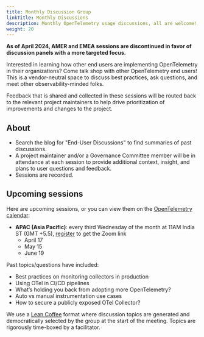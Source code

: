 ```yaml
---
title: Monthly Discussion Group
linkTitle: Monthly Discussions
description: Monthly OpenTelemetry usage discussions, all are welcome!
weight: 20
---
```


**As of April 2024, AMER and EMEA sessions are discontinued in favor of
discussion panels with a more targeted focus.**

Interested in learning how other end users are implementing OpenTelemetry in
their organizations? Come talk shop with other OpenTelemetry end users! This is
a vendor-neutral space to discuss best practices, ask questions, and meet other
observability-minded folks.

Feedback that is shared and collected in these sessions will be routed back to
the relevant project maintainers to help drive prioritization of improvements
and changes to the project.

## About

- Search the blog for "End-User Discussions" to find summaries of past
  discussions.
- A project maintainer and/or a Governance Committee member will be in
  attendance at each session to provide additional context, insight, and plans
  to user questions and feedback.
- Sessions are recorded.

## Upcoming sessions

Here are upcoming sessions, or you can view them on the
[OpenTelemetry calendar](https://github.com/open-telemetry/community#calendar):

- **APAC (Asia Pacific)**: every third Wednesday of the month at 11AM India ST
  (GMT +5.5), [register](https://lu.ma/1w129wgu) to get the Zoom link
  - April 17
  - May 15
  - June 19

Past topics/questions have included:

- Best practices on monitoring collectors in production
- Using OTel in CI/CD pipelines
- What’s holding you back from adopting more OpenTelemetry?
- Auto vs manual instrumentation use cases
- How to secure a publicly exposed OTel Collector?

We use a [Lean Coffee](https://leancoffee.org) format where discussion topics
are generated and democratically selected by the group at the start of the
meeting. Topics are rigorously time-boxed by a facilitator.
